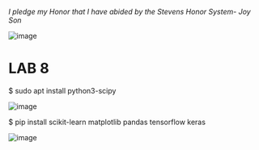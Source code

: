 *I pledge my Honor that I have abided by the Stevens Honor System- Joy Son*

![image](https://user-images.githubusercontent.com/98338109/235538528-ac69e51e-1ed6-4d83-b2ee-cd47b0ed1aae.png)

# LAB 8

$ sudo apt install python3-scipy

![image](https://user-images.githubusercontent.com/98338109/235542595-efc043f8-1a73-463e-93ac-895ec7f5cab1.png)

$ pip install scikit-learn matplotlib pandas tensorflow keras

![image](https://user-images.githubusercontent.com/98338109/235542887-5d09bbb8-ae1e-4c4d-be65-9dbbab64e228.png)
